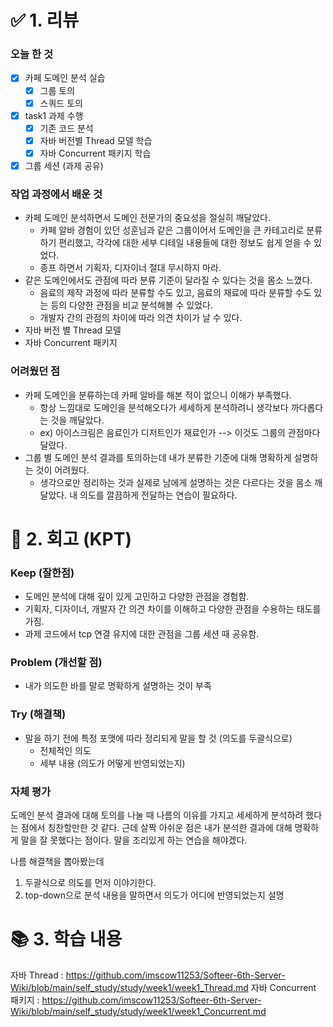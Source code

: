 # ✅ 1. 리뷰
### 오늘 한 것
- [x] 카페 도메인 분석 실습
  - [x] 그룹 토의
  - [x] 스쿼드 토의
- [x] task1 과제 수행
  - [x] 기존 코드 분석
  - [x] 자바 버전별 Thread 모델 학습
  - [x] 자바 Concurrent 패키지 학습
- [x] 그룹 세션 (과제 공유)

### 작업 과정에서 배운 것
- 카페 도메인 분석하면서 도메인 전문가의 중요성을 절실히 깨달았다. 
  - 카페 알바 경험이 있던 성훈님과 같은 그룹이어서 도메인을 큰 카테고리로 분류하기 편리했고, 각각에 대한 세부 디테일 내용들에 대한 정보도 쉽게 얻을 수 있었다.
  - 종프 하면서 기획자, 디자이너 절대 무시하지 마라.
- 같은 도메인에서도 관점에 따라 분류 기준이 달라질 수 있다는 것을 몸소 느꼈다. 
  - 음료의 제작 과정에 따라 분류할 수도 있고, 음료의 재료에 따라 분류할 수도 있는 등의 다양한 관점을 비교 분석해볼 수 있었다. 
  - 개발자 간의 관점의 차이에 따라 의견 차이가 날 수 있다. 
- 자바 버전 별 Thread 모델
- 자바 Concurrent 패키지 

### 어려웠던 점
- 카페 도메인을 분류하는데 카페 알바를 해본 적이 없으니 이해가 부족했다.
  - 항상 느낌대로 도메인을 분석해오다가 세세하게 분석하려니 생각보다 까다롭다는 것을 깨달았다. 
  - ex) 아이스크림은 음료인가 디저트인가 재료인가 --> 이것도 그룹의 관점마다 달랐다.
- 그룹 별 도메인 분석 결과를 토의하는데 내가 분류한 기준에 대해 명확하게 설명하는 것이 어려웠다. 
  - 생각으로만 정리하는 것과 실제로 남에게 설명하는 것은 다르다는 것을 몸소 깨달았다. 내 의도를 깔끔하게 전달하는 연습이 필요하다. 

# 🤔 2. 회고 (KPT)
### Keep (잘한점)
- 도메인 분석에 대해 깊이 있게 고민하고 다양한 관점을 경험함.
- 기획자, 디자이너, 개발자 간 의견 차이를 이해하고 다양한 관점을 수용하는 태도를 가짐.
- 과제 코드에서 tcp 연결 유지에 대한 관점을 그룹 세션 때 공유함.

### Problem (개선할 점)
- 내가 의도한 바를 말로 명확하게 설명하는 것이 부족

### Try (해결책)   
- 말을 하기 전에 특정 포맷에 따라 정리되게 말을 할 것 (의도를 두괄식으로)
  - 전체적인 의도
  - 세부 내용 (의도가 어떻게 반영되었는지) 
 
### 자체 평가
도메인 분석 결과에 대해 토의를 나눌 때 나름의 이유를 가지고 세세하게 분석하려 했다는 점에서 칭찬할만한 것 같다. 
근데 살짝 아쉬운 점은 내가 분석한 결과에 대해 명확하게 말을 잘 못했다는 점이다. 말을 조리있게 하는 연습을 해야겠다. 

나름 해결책을 뽑아봤는데
1. 두괄식으로 의도를 먼저 이야기한다. 
2. top-down으로 분석 내용을 말하면서 의도가 어디에 반영되었는지 설명

# 📚 3. 학습 내용
자바 Thread : 
https://github.com/imscow11253/Softeer-6th-Server-Wiki/blob/main/self_study/study/week1/week1_Thread.md
자바 Concurrent 패키지 : 
https://github.com/imscow11253/Softeer-6th-Server-Wiki/blob/main/self_study/study/week1/week1_Concurrent.md
